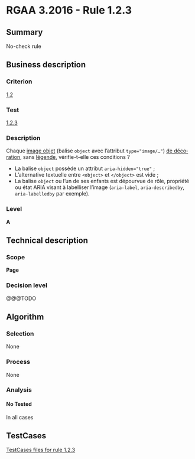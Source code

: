# RGAA 3.2016 - Rule 1.2.3

## Summary
No-check rule


## Business description

### Criterion
[1.2](http://references.modernisation.gouv.fr/rgaa-accessibilite/criteres.html#crit-1-2)

### Test
[1.2.3](http://references.modernisation.gouv.fr/rgaa-accessibilite/criteres.html#test-1-2-3)

### Description
<div lang="fr">Chaque <a href="http://references.modernisation.gouv.fr/rgaa-accessibilite/glossaire.html#image-objet">image objet</a> (balise <code lang="en">object</code> avec l&#x2019;attribut <code lang="en">type="image/…"</code>) <a href="http://references.modernisation.gouv.fr/rgaa-accessibilite/glossaire.html#image-de-dcoration">de d&#xE9;coration</a>, sans <a href="http://references.modernisation.gouv.fr/rgaa-accessibilite/glossaire.html#lgende-dimage">l&#xE9;gende</a>, v&#xE9;rifie-t-elle ces conditions&nbsp;? <ul><li>La balise <code lang="en">object</code> poss&#xE8;de un attribut <code lang="en">aria-hidden="true"</code>&nbsp;;</li> <li>L&#x2019;alternative textuelle entre <code lang="en">&lt;object&gt;</code> et <code lang="en">&lt;/object&gt;</code> est vide&nbsp;;</li> <li>La balise <code lang="en">object</code> ou l&#x2019;un de ses enfants est d&#xE9;pourvue de r&#xF4;le, propri&#xE9;t&#xE9; ou &#xE9;tat ARIA visant &#xE0; labelliser l&#x2019;image (<code lang="en">aria-label</code>, <code lang="en">aria-describedby</code>, <code lang="en">aria-labelledby</code> par exemple).</li> </ul></div>

### Level
**A**


## Technical description

### Scope
**Page**

### Decision level
@@@TODO


## Algorithm

### Selection
None

### Process
None

### Analysis

#### No Tested
In all cases


##  TestCases

[TestCases files for rule 1.2.3](https://github.com/Asqatasun/Asqatasun/tree/develop/rules/rules-rgaa3.2016/src/test/resources/testcases/rgaa32016/Rgaa32016Rule010203/)


